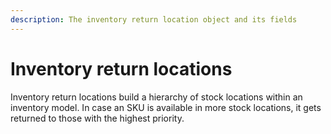 ```yaml
---
description: The inventory return location object and its fields
---
```


# Inventory return locations

Inventory return locations build a hierarchy of stock locations within an inventory model. In case an SKU is available in more stock locations, it gets returned to those with the highest priority.

